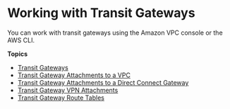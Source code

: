 # Working with Transit Gateways<a name="working-with-transit-gateways"></a>

You can work with transit gateways using the Amazon VPC console or the AWS CLI\.

**Topics**
+ [Transit Gateways](tgw-transit-gateways.md)
+ [Transit Gateway Attachments to a VPC](tgw-vpc-attachments.md)
+ [Transit Gateway Attachments to a Direct Connect Gateway](tgw-dcg-attachments.md)
+ [Transit Gateway VPN Attachments](tgw-vpn-attachments.md)
+ [Transit Gateway Route Tables](tgw-route-tables.md)